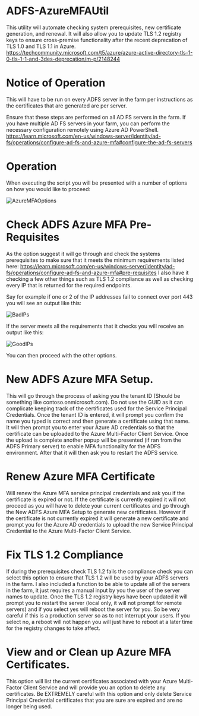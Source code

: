 # ADFS-AzureMFAUtil
This utility will automate checking system prerequisites, new certificate generation, and renewal. It will also allow you to update TLS 1.2 registry keys to ensure cross-premise functionality
after the recent deprecation of TLS 1.0 and TLS 1.1  in Azure. https://techcommunity.microsoft.com/t5/azure/azure-active-directory-tls-1-0-tls-1-1-and-3des-deprecation/m-p/2148244

# Notice of Operation

This will have to be run on every ADFS server in the farm per instructions as the certificates that are generated are per server.

Ensure that these steps are performed on all AD FS servers in the farm. If you have multiple AD FS servers in your farm, you can perform the necessary configuration remotely using Azure AD PowerShell.
https://learn.microsoft.com/en-us/windows-server/identity/ad-fs/operations/configure-ad-fs-and-azure-mfa#configure-the-ad-fs-servers

# Operation


When executing the script you will be presented with a number of options on how you would like to proceed:

![AzureMFAOptions](https://user-images.githubusercontent.com/55394498/208769872-230e394c-5236-4dcd-89fc-cd17dbebbd1c.jpg)

# Check ADFS Azure MFA Pre-Requisites
As the option suggest it will go through and check the systems prerequisites to make sure that it meets the minimum requirements listed here:
https://learn.microsoft.com/en-us/windows-server/identity/ad-fs/operations/configure-ad-fs-and-azure-mfa#pre-requisites
I also have it checking a few other things such as TLS 1.2 compliance as well as checking every IP that is returned for the required endpoints.

Say for example if one or 2 of the IP addresses fail to connect over port 443 you will see an output like this:

![BadIPs](https://user-images.githubusercontent.com/55394498/208770570-a6eefc20-7226-40cb-8adb-1aaffdc7db7a.jpg)

If the server meets all the requirements that it checks you will receive an output like this:

![GoodIPs](https://user-images.githubusercontent.com/55394498/208770812-ba68785d-fcb9-43fd-bdbc-d5f9fb4a0386.jpg)

You can then proceed with the other options.

# New ADFS Azure MFA Setup.

This will go through the process of asking you the tenant ID (Should be something like contoso.onmicrosoft.com). Do not use the GUID as it can complicate keeping track of the 
certificates used for the Service Principal Credentials. Once the tenant ID is entered, it will prompt you confirm the name you typed is correct and then generate a certificate
using that name. It will then prompt you to enter your Azure AD credentials so that the certificate can be uploaded to the Azure Multi-Factor Client Service.
Once the upload is complete another popup will be presented (if ran from the ADFS Primary server) to enable MFA functionality for the ADFS environment. After that it will
then ask you to restart the ADFS service.

# Renew Azure MFA Certificate

Will renew the Azure MFA service principal credentials and ask you if the certificate is expired or not. If the certificate is currently expired it will not proceed as you will have to 
delete your current certificates and go through the New ADFS Azure MFA Setup to generate new certificates. However if the certificate is not currently expired it will generate a new
certificate and prompt you for the Azure AD credentials to upload the new Service Principal Credential to the Azure Multi-Factor Client Service.

# Fix TLS 1.2 Compliance

If during the prerequisites check TLS 1.2 fails the compliance check you can select this option to ensure that TLS 1.2 will be used by your ADFS servers in the farm. I also included
a function to be able to update all of the servers in the farm, it just requires a manual input by you the user of the server names to update.
Once the TLS 1.2 registry keys have been updated it will prompt you to restart the server (local only, it will not prompt for remote servers) and if you select yes will reboot the server for you.
So be very careful if this is a production server so as to not interrupt your users. If you select no, a reboot will not happen you will just have to reboot at a later time for the registry changes 
to take affect.

# View and or Clean up Azure MFA Certificates.

This option will list the current certificates associated with your Azure Multi-Factor Client Service and will provide you an option to delete any certificates. Be EXTREMELY careful with this
option and only delete Service Principal Credential certificates that you are sure are expired and are no longer being used.

